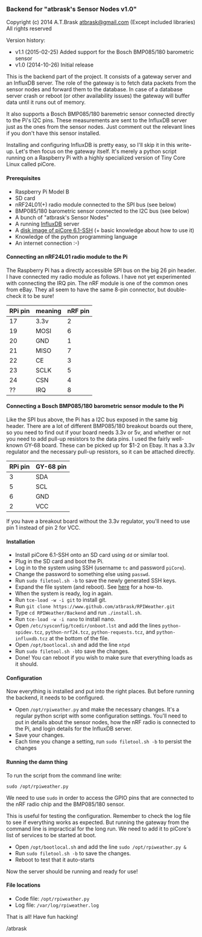 ### Backend for "atbrask's Sensor Nodes v1.0"
Copyright (c) 2014 A.T.Brask <atbrask@gmail.com> (Except included libraries)
All rights reserved

Version history:
* v1.1 (2015-02-25) Added support for the Bosch BMP085/180 barometric sensor
* v1.0 (2014-10-26) Initial release

This is the backend part of the project. It consists of a gateway server and
an InfluxDB server. The role of the gateway is to fetch data packets from the
sensor nodes and forward them to the database. In case of a database server
crash or reboot (or other availability issues) the gateway will buffer data
until it runs out of memory.

It also supports a Bosch BMP085/180 baremetric sensor connected directly to
the Pi's I2C pins. These measurements are sent to the InfluxDB server just as
the ones from the sensor nodes. Just comment out the relevant lines if you
don't have this sensor installed.

Installing and configuring InfluxDB is pretty easy, so I'll skip it in this
write-up. Let's then focus on the gateway itself. It's merely a python script
running on a Raspberry Pi with a highly specialized version of Tiny Core Linux
called piCore.

#### Prerequisites
* Raspberry Pi Model B
* SD card
* nRF24L01(+) radio module connected to the SPI bus (see below)
* BMP085/180 barometric sensor connected to the I2C bus (see below)
* A bunch of "atbrask's Sensor Nodes"
* A running [InfluxDB](http://influxdb.com) server
* A [disk image of piCore 6.1-SSH](http://tinycorelinux.net/6.x/armv6/releases/images/piCore-6.1-SSH.zip) (+ basic knowledge about how to use it)
* Knowledge of the python programming language
* An internet connection :-)

#### Connecting an nRF24L01 radio module to the Pi
The Raspberry Pi has a directly accessible SPI bus on the big 26 pin header. I
have connected my radio module as follows. I have not yet experimented with
connecting the IRQ pin. The nRF module is one of the common ones from eBay.
They all seem to have the same 8-pin connector, but double-check it to be sure!

RPi pin | meaning | nRF pin
--------|---------|--------
17      | 3.3v    | 2
19      | MOSI    | 6
20      | GND     | 1
21      | MISO    | 7
22      | CE      | 3
23      | SCLK    | 5
24      | CSN     | 4
??      | IRQ     | 8

#### Connecting a Bosch BMP085/180 barometric sensor module to the Pi
Like the SPI bus above, the Pi has a I2C bus exposed in the same big header.
There are a lot of different BMP085/180 breakout boards out there, so you need
to find out if your board needs 3.3v or 5v, and whether or not you need to add
pull-up resistors to the data pins. I used the fairly well-known GY-68 board.
These can be picked up for $1-2 on Ebay. It has a 3.3v regulator and the
necessary pull-up resistors, so it can be attached directly.

RPi pin | GY-68 pin
--------|----------
3       | SDA
5       | SCL
6       | GND
2       | VCC

If you have a breakout board without the 3.3v regulator, you'll need to use
pin 1 instead of pin 2 for VCC.

#### Installation
* Install piCore 6.1-SSH onto an SD card using `dd` or similar tool.
* Plug in the SD card and boot the Pi.
* Log in to the system using SSH (username `tc` and password `piCore`).
* Change the password to something else using `passwd`.
* Run `sudo filetool.sh -b` to save the newly generated SSH keys.
* Expand the file system (and reboot). See [here](http://www.maketecheasier.com/review-of-picore/) for a how-to.
* When the system is ready, log in again.
* Run `tce-load -w -i git` to install git.
* Run `git clone https://www.github.com/atbrask/RPIWeather.git`
* Type `cd RPIWeather/Backend` and run `./install.sh`.
* Run `tce-load -w -i nano` to install nano.
* Open `/etc/sysconfig/tcedir/onboot.lst` and add the lines `python-spidev.tcz`, `python-nrf24.tcz`, `python-requests.tcz`, and `python-influxdb.tcz` at the bottom of the file.
* Open `/opt/bootlocal.sh` and add the line `ntpd`
* Run `sudo filetool.sh -b`to save the changes.
* Done! You can reboot if you wish to make sure that everything loads as it should.

#### Configuration
Now everything is installed and put into the right places. But before running 
the backend, it needs to be configured. 

* Open `/opt/rpiweather.py` and make the necessary changes. It's a regular python script with some configuration settings. You'll need to put in details about the sensor nodes, how the nRF radio is connected to the Pi, and login details for the InfluxDB server.
* Save your changes.
* Each time you change a setting, run `sudo filetool.sh -b` to persist the changes

#### Running the damn thing
To run the script from the command line write:

    sudo /opt/rpiweather.py


We need to use `sudo` in order to access the GPIO pins that are connected to
the nRF radio chip and the BMP085/180 sensor.

This is useful for testing the configuration. Remember to check the log file to
see if everything works as expected. But running the gateway from the command
line is impractical for the long run. We need to add it to piCore's list of 
services to be started at boot.

* Open `/opt/bootlocal.sh` and add the line `sudo /opt/rpiweather.py &`
* Run `sudo filetool.sh -b` to save the changes.
* Reboot to test that it auto-starts

Now the server should be running and ready for use!

#### File locations
* Code file: `/opt/rpiweather.py`
* Log file: `/var/log/rpiweather.log`

That is all! Have fun hacking!

/atbrask
